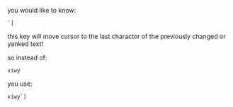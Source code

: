 you would like to know:

```
`]
```

this key will move cursor to the last charactor of the previously changed or yanked text!

so instead of:

```
viwy
```

you use:

```
viwy`]
```

